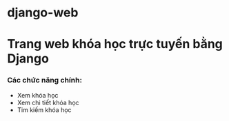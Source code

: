# django-web
# Trang web khóa học trực tuyến bằng Django

### Các chức năng chính:
- Xem khóa học
- Xem chi tiết khóa học
- Tim kiếm khóa học
